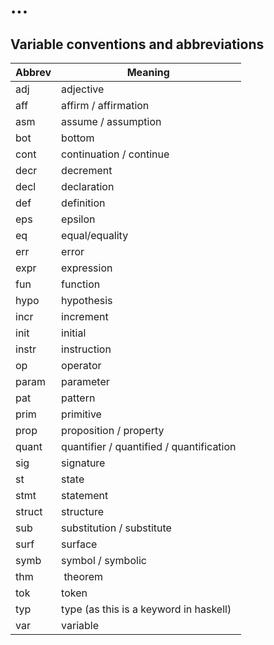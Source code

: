 # ...

## Variable conventions and abbreviations

| Abbrev | Meaning
| ------ | -------
| adj    | adjective
| aff    | affirm / affirmation
| asm    | assume / assumption
| bot    | bottom
| cont   | continuation / continue
| decr   | decrement
| decl   | declaration
| def    | definition
| eps    | epsilon
| eq     | equal/equality
| err    | error
| expr   | expression
| fun    | function
| hypo   | hypothesis
| incr   | increment
| init   | initial
| instr  | instruction
| op     | operator
| param  | parameter
| pat    | pattern
| prim   | primitive
| prop   | proposition / property
| quant  | quantifier / quantified / quantification
| sig    | signature
| st     | state
| stmt   | statement
| struct | structure
| sub    | substitution / substitute
| surf   | surface
| symb   | symbol / symbolic
| thm    | theorem
| tok    | token
| typ    | type (as this is a keyword in haskell)
| var    | variable
